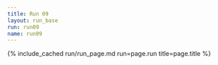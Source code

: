 ```yaml
---
title: Run 09
layout: run_base
run: run09
name: run09
---
```

{% include_cached run/run_page.md run=page.run title=page.title %}
